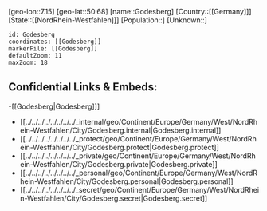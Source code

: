 ﻿---
location: [50.68,7.15]
mapzoom: [7,12] 
mapmarker: city 
type: City
tags:
- geo/City


SpocWebEntityId: 30485
isDeleted: false
confidential: public

---
[geo-lon::7.15]
[geo-lat::50.68]
[name::Godesberg]
[Country::[[Germany]]]
[State::[[NordRhein-Westfahlen]]]
[Population::]
[Unknown::]


```leaflet
id: Godesberg
coordinates: [[Godesberg]]
markerFile: [[Godesberg]]
defaultZoom: 11 
maxZoom: 18
```


## Confidential Links & Embeds: 
-[[Godesberg|Godesberg]]] 
- [[../../../../../../../../_internal/geo/Continent/Europe/Germany/West/NordRhein-Westfahlen/City/Godesberg.internal|Godesberg.internal]] 
- [[../../../../../../../../_protect/geo/Continent/Europe/Germany/West/NordRhein-Westfahlen/City/Godesberg.protect|Godesberg.protect]] 
- [[../../../../../../../../_private/geo/Continent/Europe/Germany/West/NordRhein-Westfahlen/City/Godesberg.private|Godesberg.private]] 
- [[../../../../../../../../_personal/geo/Continent/Europe/Germany/West/NordRhein-Westfahlen/City/Godesberg.personal|Godesberg.personal]] 
- [[../../../../../../../../_secret/geo/Continent/Europe/Germany/West/NordRhein-Westfahlen/City/Godesberg.secret|Godesberg.secret]] 
